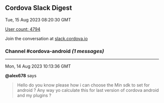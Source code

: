## Cordova Slack Digest
Tue, 15 Aug 2023 08:20:30 GMT

[User count: 4794](https://cordova.slack.com/)


Join the conversation at [slack.cordova.io](http://slack.cordova.io/)

### __Channel #cordova-android__ _(1 messages)_
---

Mon, 14 Aug 2023 10:13:36 GMT

__@alex678__ says 
> Hello do you know please how i can choose the Min sdk to set for android ? Any way yo calculate this for last version of cordova android and my plugins ?
> 
